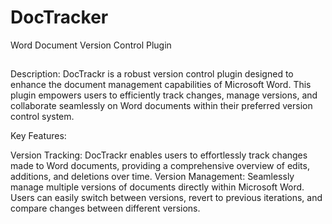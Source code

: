 # DocTracker
Word Document Version Control Plugin

##
Description:
DocTrackr is a robust version control plugin designed to enhance the document management capabilities of Microsoft Word. This plugin empowers users to efficiently track changes, manage versions, and collaborate seamlessly on Word documents within their preferred version control system.

Key Features:

Version Tracking: DocTrackr enables users to effortlessly track changes made to Word documents, providing a comprehensive overview of edits, additions, and deletions over time.
Version Management: Seamlessly manage multiple versions of documents directly within Microsoft Word. Users can easily switch between versions, revert to previous iterations, and compare changes between different versions.
